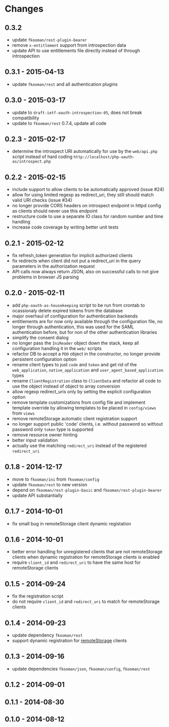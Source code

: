 # Changes

## 0.3.2
- update `fkooman/rest-plugin-bearer` 
- remove `x-entitlement` support from introspection data
- update API to use entitlements file directly instead of through 
  introspection

## 0.3.1 - 2015-04-13
- update `fkooman/rest` and all authentication plugins

## 0.3.0 - 2015-03-17
- update to `draft-ietf-oauth-introspection-05`, does not break compatibility
- update to `fkooman/rest` 0.7.4, update all code

## 0.2.3 - 2015-02-17
- determine the introspect URI automatically for use by the `web/api.php` 
  script instead of hard coding `http://localhost/php-oauth-as/introspect.php`

## 0.2.2 - 2015-02-15
- include support to allow clients to be automatically approved (issue #24)
- allow for using limited regexp as redirect_uri, they still should match 
  valid URI checks (issue #34)
- no longer provide CORS headers on introspect endpoint in httpd 
  config as clients should never use this endpoint
- restructure code to use a separate IO class for random number and time
  handling
- increase code coverage by writing better unit tests

## 0.2.1 - 2015-02-12
- fix refresh_token generation for implicit authorized clients
- fix redirects when client did not put a redirect_uri in the query
  parameters in the authorization request
- API calls now always return JSON, also on successful calls to not give
  problems in browser JS parsing

## 0.2.0 - 2015-02-11
- add `php-oauth-as-housekeeping` script to be run from crontab to ocassionaly
  delete expired tokens from the database
- major overhaul of configuration for authentication backends
- entitlements are for now only available through the configuration file, no
  longer through authentication, this was used for the SAML authentication 
  before, but for non of the other authentication libraries
- simplify the consent dialog
- no longer pass the `IniReader` object down the stack, keep all configuration 
  handling it in the `web/` scripts
- refactor DB to accept a `PDO` object in the constructor, no longer provide
  persistent configuration option
- rename client types to just `code` and `token` and get rid of the 
  `web_application`, `native_application` and `user_agent_based_application`
  types
- rename `ClientRegistration` class to `ClientData` and refactor all code 
  to use the object instead of object to array conversion
- allow regexp redirect_uris only by setting the explicit configuration 
  option
- remove template customizations from config file and implement template
  override by allowing templates to be placed in `config/views` from 
  `views`
- remove remoteStorage automatic client registration support
- no longer support public 'code' clients, i.e. without password so without
  password only `token` type is supported
- remove resource owner hinting
- better input validation
- actually use the matching `redirect_uri` instead of the registered 
  `redirect_uri`

## 0.1.8 - 2014-12-17
- move to `fkooman/ini` from `fkooman/config`
- update `fkooman/rest` to new version
- depend on `fkooman/rest-plugin-basic` and `fkooman/rest-plugin-bearer`
- update API substantially

## 0.1.7 - 2014-10-01
- fix small bug in remoteStorage client dynamic registation

## 0.1.6 - 2014-10-01
- better error handling for unregistered clients that are not 
  remoteStorage clients when dynamic registration for remoteStorage
  clients is enabled
- require `client_id` and `redirect_uri` to have the same host for
  remoteStorage clients

## 0.1.5 - 2014-09-24
- fix the registration script
- do not require `client_id` and `redirect_uri` to match for remoteStorage 
  clients

## 0.1.4 - 2014-09-23
- update dependency `fkooman/rest`
- support dynamic registration for [remoteStorage](http://remotestorage.io) 
  clients

## 0.1.3 - 2014-09-16
- update dependencies `fkooman/json`, `fkooman/config`, `fkooman/rest`

## 0.1.2 - 2014-09-01

## 0.1.1 - 2014-08-30

## 0.1.0 - 2014-08-12
